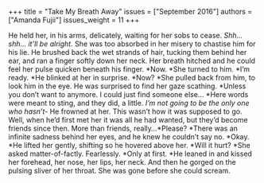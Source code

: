 +++
title = "Take My Breath Away"
issues = ["September 2016"]
authors = ["Amanda Fujii"]
issues_weight = 11
+++

He held her, in his arms, delicately, waiting for her sobs to cease. *Shh... shh… it’ll be alright.* She was too absorbed in her misery to chastise him for his lie. He brushed back the wet strands of hair, tucking them behind her ear, and ran a finger softly down her neck. Her breath hitched and he could feel her pulse quicken beneath his finger. *Now. *She turned to him. *I’m ready. *He blinked at her in surprise. *Now? *She pulled back from him, to look him in the eye. He was surprised to find her gaze scathing. *Unless you don’t want to anymore. I could just find someone else... *Here words were meant to sting, and they did, a little. *I’m not going to be the only one who hasn’t-* He frowned at her. This wasn’t how it was supposed to go. Well, when he’d first met her it was all he had wanted, but they’d become friends since then. More than friends, really…*Please? *There was an infinite sadness behind her eyes, and he knew he couldn’t say no. *Okay. *He lifted her gently, shifting so he hovered above her. *Will it hurt? *She asked matter-of-factly. Fearlessly. *Only at first. *He leaned in and kissed her forehead, her nose, her lips, her neck. And then he gorged on the pulsing sliver of her throat. She was gone before she could scream.
